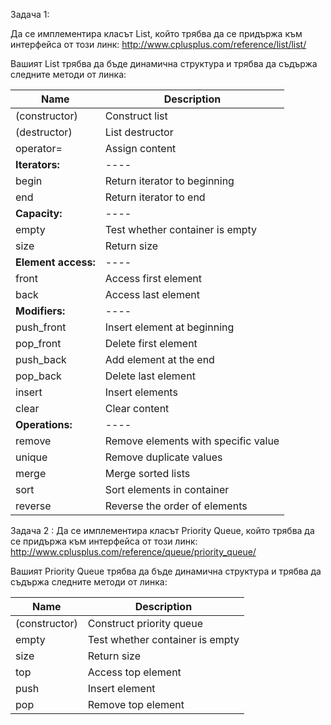 Задача 1:

Да се имплементира класът List, който трябва да се придържа към интерфейса от този линк: http://www.cplusplus.com/reference/list/list/

Вашият List трябва да бъде динамична структура и трябва да съдържа следните методи от линка:


Name | Description
----|-----------
	(constructor)|Construct list
	(destructor)|List destructor 
	operator=|Assign content
	**Iterators:**| ----
	begin|Return iterator to beginning
	end|Return iterator to end
	**Capacity:**| ----
	empty|Test whether container is empty
	size|Return size
	**Element access:**|----
	front|Access first element 
	back|Access last element 
	**Modifiers:**|----
	push_front|Insert element at beginning
	pop_front|Delete first element 
	push_back|Add element at the end
	pop_back|Delete last element
	insert|Insert elements
	clear|Clear content 
	**Operations:**|----
	remove|Remove elements with specific value 
	unique|Remove duplicate values 
	merge|Merge sorted lists 
	sort|Sort elements in container
	reverse|Reverse the order of elements 


Задача 2 :
Да се имплементира класът Priority Queue, който трябва да се придържа към интерфейса от този линк: http://www.cplusplus.com/reference/queue/priority_queue/

Вашият Priority Queue трябва да бъде динамична структура и трябва да съдържа следните методи от линка:

Name | Description
----|-----------
(constructor) |Construct priority queue
empty |Test whether container is empty 
size |Return size 
top |Access top element
push |Insert element
pop | Remove top element 
